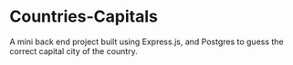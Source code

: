 # Countries-Capitals
A mini back end project built using Express.js, and Postgres to guess the correct capital city of the country.
